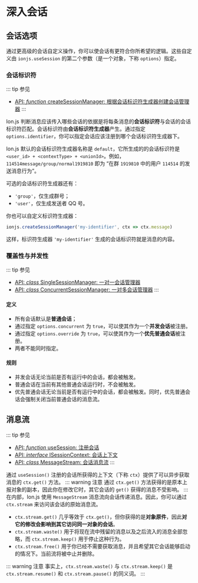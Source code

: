 # 深入会话

## 会话选项
通过更高级的会话自定义操作，你可以使会话有更符合你所希望的逻辑。这些自定义由 `ionjs.useSession` 的第二个参数（是一个对象，下称 `options`）指定。

### 会话标识符
::: tip 参见
- [API: *function* createSessionManager: 根据会话标识符生成器创建会话管理器](/api/functions.html#createsessionmanager)
:::

Ion.js 判断消息应该传入哪些会话的依据是将每条消息的**会话标识符**与会话的会话标识符匹配。会话标识符由**会话标识符生成器**产生。通过指定 `options.identifier`，你可以指定会话应该注册到哪个会话标识符生成器下。

Ion.js 默认的会话标识符生成器名称是 `default`，它所生成的的会话标识符是`<user_id> + <contextType> + <unionId>`。例如，`114514message/group/normal1919810` 即为 “在群 `1919810` 中的用户 `114514` 的发送消息行为”。

可选的会话标识符生成器还有：
- `'group'`，仅生成群号；
- `'user'`，仅生成发送者 QQ 号。

你也可以自定义标识符生成器：
```js
ionjs.createSessionManager('my-identifier', ctx => ctx.message)
```
这样，标识符生成器 `'my-identifier'` 生成的会话标识符就是消息的内容。

### 覆盖性与并发性
::: tip 参见
- [API: *class* SingleSessionManager: 一对一会话管理器](/api/classes.html#singlesessionmanager)
- [API: *class* ConcurrentSessionManager: 一对多会话管理器](/api/classes.html#concurrentsessionmanager)
:::

#### 定义
- 所有会话默认是**普通会话**；
- 通过指定 `options.concurrent` 为 `true`，可以使其作为一个**并发会话**被注册。
- 通过指定 `options.override` 为 `true`，可以使其作为一个**优先普通会话**被注册。
- 两者不能同时指定。

#### 规则
- 并发会话无论当前是否有运行中的会话，都会被触发。
- 普通会话在当前有其他普通会话运行时，不会被触发。
- 优先普通会话无论当前是否有运行中的会话，都会被触发。同时，优先普通会话会强制关闭当前普通会话的消息流。

## 消息流
::: tip 参见
- [API: *function* useSession: 注册会话](/api/functions.html#usesession)
- [API: *interface* ISessionContext: 会话上下文](/api/interfaces.html#isessioncontext)
- [API: *class* MessageStream: 会话消息流](/api/classes.html#messagestream)
:::

通过 `useSession()` 注册的会话所获得的上下文（下称 `ctx`）提供了可以异步获取消息的 `ctx.get()` 方法。
::: warning 注意
通过 `ctx.get()` 方法获得的是原本上报对象的副本，因此你在修改它时，其它会话的 `get()` 获得的消息不受影响。
:::
在内部，Ion.js 使用 `MessageStream` 消息流向会话传递消息。因此，你可以通过 `ctx.stream` 来访问该会话的原始消息流。

- `ctx.stream.get()` 几乎等效于 `ctx.get()`，但你获得的是**对象原件**，因此**对它的修改会影响到其它访问同一对象的会话**。
- `ctx.stream.waste()` 用于将现在流中残留的消息以及之后流入的消息全部忽略，而 `ctx.stream.keep()` 用于停止这种行为。
- `ctx.stream.free()` 用于你已经不需要获取消息，并且希望其它会话能够启动的情况下。当前流将被中止并删除。

::: warning 注意
事实上，`ctx.stream.waste()` 与 `ctx.stream.keep()` 是 `ctx.stream.resume()` 和 `ctx.stream.pause()` 的同义词。
:::